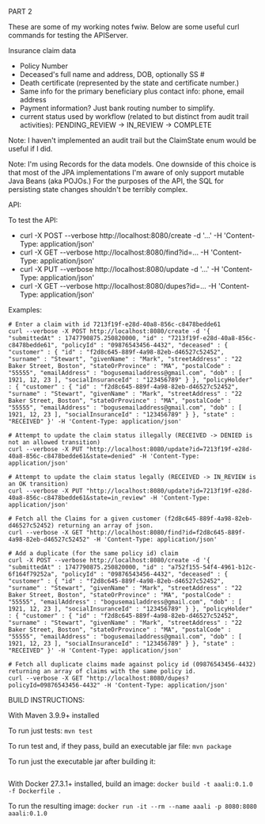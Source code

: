 PART 2

These are some of my working notes fwiw. Below are some useful curl commands for testing the APIServer.

Insurance claim data
- Policy Number
- Deceased's full name and address, DOB, optionally SS #
- Death certificate (represented by the state and certificate number.)
- Same info for the primary beneficiary plus contact info: phone, email address
- Payment information? Just bank routing number to simplify.
- current status used by workflow (related to but distinct from audit trail activities):
    PENDING_REVIEW -> IN_REVIEW -> COMPLETE


Note: I haven't implemented an audit trail but the ClaimState enum would be useful if I did.

Note: I'm using Records for the data models. One downside of this choice is that most of the JPA implementations I'm aware of only support mutable Java Beans (aka POJOs.) For the purposes of the API, the SQL for persisting state changes shouldn't be terribly complex.

API:

To test the API:
- curl -X POST --verbose http://localhost:8080/create -d '...' -H 'Content-Type: application/json'
- curl -X GET --verbose http://localhost:8080/find?id=...  -H 'Content-Type: application/json'
- curl -X PUT --verbose http://localhost:8080/update -d '...' -H 'Content-Type: application/json'
- curl -X GET --verbose http://localhost:8080/dupes?id=...  -H 'Content-Type: application/json'

Examples:
```
# Enter a claim with id 7213f19f-e28d-40a8-856c-c8478bedde61
curl --verbose -X POST http://localhost:8080/create -d '{ "submittedAt" : 1747790875.250820000, "id" : "7213f19f-e28d-40a8-856c-c8478bedde61", "policyId" : "09876543456-4432", "deceased" : { "customer" : { "id" : "f2d8c645-889f-4a98-82eb-d46527c52452", "surname" : "Stewart", "givenName" : "Mark", "streetAddress" : "22 Baker Street, Boston", "stateOrProvince" : "MA", "postalCode" : "55555", "emailAddress" : "bogusemailaddress@gmail.com", "dob" : [ 1921, 12, 23 ], "socialInsuranceId" : "123456789" } }, "policyHolder" : { "customer" : { "id" : "f2d8c645-889f-4a98-82eb-d46527c52452", "surname" : "Stewart", "givenName" : "Mark", "streetAddress" : "22 Baker Street, Boston", "stateOrProvince" : "MA", "postalCode" : "55555", "emailAddress" : "bogusemailaddress@gmail.com", "dob" : [ 1921, 12, 23 ], "socialInsuranceId" : "123456789" } }, "state" : "RECEIVED" }' -H 'Content-Type: application/json'

# Attempt to update the claim status illegally (RECEIVED -> DENIED is not an allowed transition)
curl --verbose -X PUT "http://localhost:8080/update?id=7213f19f-e28d-40a8-856c-c8478bedde61&state=denied" -H 'Content-Type: application/json'

# Attempt to update the claim status legally (RECEIVED -> IN_REVIEW is an OK transition)
curl --verbose -X PUT "http://localhost:8080/update?id=7213f19f-e28d-40a8-856c-c8478bedde61&state=in_review" -H 'Content-Type: application/json'

# Fetch all the Claims for a given customer (f2d8c645-889f-4a98-82eb-d46527c52452) returning an array of json.
curl --verbose -X GET "http://localhost:8080/find?id=f2d8c645-889f-4a98-82eb-d46527c52452" -H 'Content-Type: application/json'

# Add a duplicate (for the same policy id) claim
curl -X POST --verbose http://localhost:8080/create -d '{ "submittedAt" : 1747790875.250820000, "id" : "a752f155-54f4-4961-b12c-6f164f79252a", "policyId" : "09876543456-4432", "deceased" : { "customer" : { "id" : "f2d8c645-889f-4a98-82eb-d46527c52452", "surname" : "Stewart", "givenName" : "Mark", "streetAddress" : "22 Baker Street, Boston", "stateOrProvince" : "MA", "postalCode" : "55555", "emailAddress" : "bogusemailaddress@gmail.com", "dob" : [ 1921, 12, 23 ], "socialInsuranceId" : "123456789" } }, "policyHolder" : { "customer" : { "id" : "f2d8c645-889f-4a98-82eb-d46527c52452", "surname" : "Stewart", "givenName" : "Mark", "streetAddress" : "22 Baker Street, Boston", "stateOrProvince" : "MA", "postalCode" : "55555", "emailAddress" : "bogusemailaddress@gmail.com", "dob" : [ 1921, 12, 23 ], "socialInsuranceId" : "123456789" } }, "state" : "RECEIVED" }' -H 'Content-Type: application/json'

# Fetch all duplicate claims made against policy id (09876543456-4432) returning an array of claims with the same policy id.
curl --verbose -X GET "http://localhost:8080/dupes?policyId=09876543456-4432" -H 'Content-Type: application/json'
```


BUILD INSTRUCTIONS:

With Maven 3.9.9+ installed

To run just tests:
```mvn test```

To run test and, if they pass, build an executable jar file:
```mvn package```

To run just the executable jar after building it:
```java -jar ./target/AAALIClaimsMgmtAPI-1.0-SNAPSHOT-jar-with-dependencies.jar
```
With Docker 27.3.1+ installed, build an image:
```docker build -t aaali:0.1.0 -f Dockerfile .```

To run the resulting image:
```docker run -it --rm --name aaali -p 8080:8080 aaali:0.1.0```
